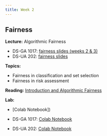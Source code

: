```yaml
---
title: Week 2
---
```


## Fairness

**Lecture:** Algorithmic Fairness

<!-- * DS-UA 202: [fairness slides](../../../assets/2_fairness_202.pdf) -->
* DS-GA 1017: [fairness slides (weeks 2 & 3)](../../../assets/2_3_Fairness_1017.pdf)
* DS-UA 202: [fairness slides](../../../assets/2_fairness_202.pdf)

**Topics:**

* Fairness in classification and set selection
* Fairness in risk assessment

**Reading:**  [Introduction and Algorithmic Fairness](../../../assets/fairness_reader_2023.pdf)

**Lab:**

* [Colab Notebook])

* DS-GA 1017: [Colab Notebook](https://colab.research.google.com/drive/1j6dUwZ5hL2UD-c_UUCT5BC-Odoj2j9gU?usp=sharing)
* DS-UA 202: [Colab Notebook](https://colab.research.google.com/drive/1egPrtTyAZvV5q4MZEpD8wbb1Tc0aCVO6?usp=share_link)

